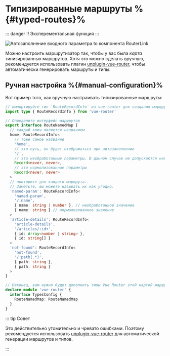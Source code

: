 # Типизированные маршруты <Badge type="tip" text="v4.4.0+" /> %{#typed-routes}%

::: danger
‼️ Эксперементальная функция
:::

![Автозаполнение входного параметра to компонента RouterLink](https://user-images.githubusercontent.com/664177/176442066-c4e7fa31-4f06-4690-a49f-ed0fd880dfca.png)

Можно настроить маршрутизатор так, чтобы у вас была _карта_ типизированных маршрутов. Хотя это можно сделать вручную, рекомендуется использовать плагин [unplugin-vue-router](https://github.com/posva/unplugin-vue-router), чтобы автоматически генерировать маршруты и типы.

## Ручная настройка %{#manual-configuration}%

Вот пример того, как вручную настраивать типизированные маршруты:

```ts
// импортируйте тип `RouteRecordInfo` из vue-router для создания маршрутов
import type { RouteRecordInfo } from 'vue-router'

// Определите интерфейс маршрутов
export interface RouteNamedMap {
  // каждый ключ является названием
  home: RouteRecordInfo<
    // тоже самое название
    'home',
    // это путь, он будет отображаться при автозаполнении
    '/',
    // это необработанные параметры. В данном случае не допускаются никакие параметры
    Record<never, never>,
    // это нормализованные параметры
    Record<never, never>
  >
  // повторите для каждого маршрута..
  // Заметьте, вы можете называть их как угодно.
  'named-param': RouteRecordInfo<
    'named-param',
    '/:name',
    { name: string | number }, // необработанное значение
    { name: string } // нормализованное значение
  >
  'article-details': RouteRecordInfo<
    'article-details',
    '/articles/:id+',
    { id: Array<number | string> },
    { id: string[] }
  >
  'not-found': RouteRecordInfo<
    'not-found',
    '/:path(.*)',
    { path: string },
    { path: string }
  >
}

// Наконец, вам нужно будет дополнить типы Vue Router этой картой маршрутов
declare module 'vue-router' {
  interface TypesConfig {
    RouteNamedMap: RouteNamedMap
  }
}
```

::: tip Совет

Это действительно утомительно и чревато ошибками. Поэтому рекомендуется использовать [unplugin-vue-router](https://github.com/posva/unplugin-vue-router) для автоматической генерации маршрутов и типов.

:::
